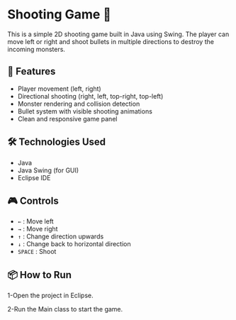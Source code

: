 # Shooting Game 🎯

This is a simple 2D shooting game built in Java using Swing. The player can move left or right and shoot bullets in multiple directions to destroy the incoming monsters.

## 🚀 Features

- Player movement (left, right)
- Directional shooting (right, left, top-right, top-left)
- Monster rendering and collision detection
- Bullet system with visible shooting animations
- Clean and responsive game panel

## 🛠 Technologies Used

- Java
- Java Swing (for GUI)
- Eclipse IDE

## 🎮 Controls

- `←` : Move left  
- `→` : Move right  
- `↑` : Change direction upwards  
- `↓` : Change back to horizontal direction  
- `SPACE` : Shoot  


## 📦 How to Run

1-Open the project in Eclipse.

2-Run the Main class to start the game.
